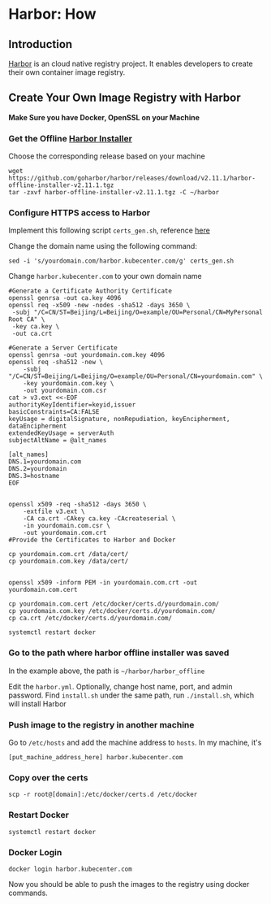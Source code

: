 # Harbor: How


## Introduction

[Harbor](https://github.com/goharbor/harbor) is an cloud native registry project. It enables developers to create their 
own container image registry.


## Create Your Own Image Registry with Harbor
**Make Sure you have Docker, OpenSSL on your Machine**

### Get the Offline [Harbor Installer](https://github.com/goharbor/harbor/releases)

Choose the corresponding release based on your machine

```shell
wget https://github.com/goharbor/harbor/releases/download/v2.11.1/harbor-offline-installer-v2.11.1.tgz
tar -zxvf harbor-offline-installer-v2.11.1.tgz -C ~/harbor
```
### Configure HTTPS access to Harbor

Implement this following script `certs_gen.sh`, reference [here](https://goharbor.io/docs/2.11.0/install-config/configure-https/)

Change the domain name using the following command:
```shell
sed -i 's/yourdomain.com/harbor.kubecenter.com/g' certs_gen.sh
```

Change `harbor.kubecenter.com` to your own domain name


```shell
#Generate a Certificate Authority Certificate
openssl genrsa -out ca.key 4096
openssl req -x509 -new -nodes -sha512 -days 3650 \
 -subj "/C=CN/ST=Beijing/L=Beijing/O=example/OU=Personal/CN=MyPersonal Root CA" \
 -key ca.key \
 -out ca.crt
 
#Generate a Server Certificate
openssl genrsa -out yourdomain.com.key 4096
openssl req -sha512 -new \
    -subj "/C=CN/ST=Beijing/L=Beijing/O=example/OU=Personal/CN=yourdomain.com" \
    -key yourdomain.com.key \
    -out yourdomain.com.csr
cat > v3.ext <<-EOF
authorityKeyIdentifier=keyid,issuer
basicConstraints=CA:FALSE
keyUsage = digitalSignature, nonRepudiation, keyEncipherment, dataEncipherment
extendedKeyUsage = serverAuth
subjectAltName = @alt_names

[alt_names]
DNS.1=yourdomain.com
DNS.2=yourdomain
DNS.3=hostname
EOF


openssl x509 -req -sha512 -days 3650 \
    -extfile v3.ext \
    -CA ca.crt -CAkey ca.key -CAcreateserial \
    -in yourdomain.com.csr \
    -out yourdomain.com.crt
#Provide the Certificates to Harbor and Docker

cp yourdomain.com.crt /data/cert/
cp yourdomain.com.key /data/cert/


openssl x509 -inform PEM -in yourdomain.com.crt -out yourdomain.com.cert

cp yourdomain.com.cert /etc/docker/certs.d/yourdomain.com/
cp yourdomain.com.key /etc/docker/certs.d/yourdomain.com/
cp ca.crt /etc/docker/certs.d/yourdomain.com/

systemctl restart docker
```

### Go to the path where harbor offline installer was saved

In the example above, the path is `~/harbor/harbor_offline`

Edit the `harbor.yml`. Optionally, change host name, port, and admin password. Find `install.sh`
under the same path, run `./install.sh`, which will install Harbor


### Push image to the registry in another machine

Go to `/etc/hosts` and add the machine address to `hosts`. In my machine, it's 
```shell
[put_machine_address_here] harbor.kubecenter.com
```

### Copy over the certs 
```shell
scp -r root@[domain]:/etc/docker/certs.d /etc/docker
```

### Restart Docker
```shell
systemctl restart docker
```

### Docker Login
```shell
docker login harbor.kubecenter.com
```


Now you should be able to push the images to the registry using docker commands.





